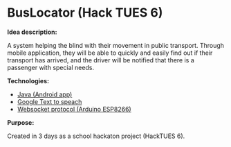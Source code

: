 # BusLocator (Hack TUES 6)

__Idea description:__<br>

A system helping the blind with their movement in public transport. Through mobile application, they will be able to quickly and easily find out if their transport has arrived, and the driver will be notified that there is a passenger with special needs. 

__Technologies:__
- [Java (Android app)](https://www.android.com/)
- [Google Text to speach](https://cloud.google.com/text-to-speech/?utm_source=google&utm_medium=cpc&utm_campaign=emea-emea-all-en-dr-bkws-all-all-trial-e-gcp-1011340&utm_content=text-ad-none-any-DEV_c-CRE_574560559914-ADGP_Hybrid%20%7C%20BKWS%20-%20EXA%20%7C%20Txt%20~%20AI%20%26%20ML%20~%20Text-to-Speech%23v7-KWID_43700068162092955-kwd-477477961398-userloc_1001448&utm_term=KW_google%20text%20to%20speech-NET_g-PLAC_&gclid=Cj0KCQiA6rCgBhDVARIsAK1kGPKcrTgzaw0m33ALGCOqs88NmSiTmd6bZRtcNb0z3GAqh_O3BKR7GxUaAszyEALw_wcB&gclsrc=aw.ds)
- [Websocket protocol (Arduino ESP8266)](https://www.arduino.cc/) 

__Purpose:__<br>

Created in 3 days as a school hackaton project (HackTUES 6).
